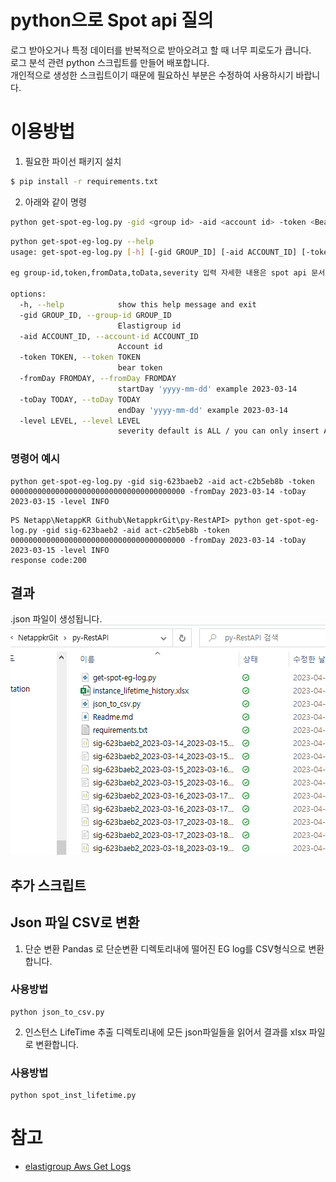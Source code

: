# python으로 Spot api 질의
로그 받아오거나 특정 데이터를 반복적으로 받아오려고 할 때 너무 피로도가 큽니다.</br>
로그 분석 관련 python 스크립트를 만들어 배포합니다.</br>
개인적으로 생성한 스크립트이기 때문에 필요하신 부분은 수정하여 사용하시기 바랍니다.</br>

# 이용방법
1. 필요한 파이선 패키지 설치

```bash
$ pip install -r requirements.txt
```

2. 아래와 같이 명령
```bash
python get-spot-eg-log.py -gid <group id> -aid <account id> -token <Bear token> -fromDay <%Y-%m-%d> -toDay %Y-%m-%d -level ALL
```

```bash
python get-spot-eg-log.py --help
usage: get-spot-eg-log.py [-h] [-gid GROUP_ID] [-aid ACCOUNT_ID] [-token TOKEN] [-fromDay FROMDAY] [-toDay TODAY] [-level LEVEL]

eg group-id,token,fromData,toData,severity 입력 자세한 내용은 spot api 문서에 eg 로그 조회 참조

options:
  -h, --help            show this help message and exit
  -gid GROUP_ID, --group-id GROUP_ID
                        Elastigroup id
  -aid ACCOUNT_ID, --account-id ACCOUNT_ID
                        Account id
  -token TOKEN, --token TOKEN
                        bear token
  -fromDay FROMDAY, --fromDay FROMDAY
                        startDay 'yyyy-mm-dd' example 2023-03-14
  -toDay TODAY, --toDay TODAY
                        endDay 'yyyy-mm-dd' example 2023-03-14
  -level LEVEL, --level LEVEL
                        severity default is ALL / you can only insert ALl,INFO,DEBUG,ERROR
```
### 명령어 예시
```
python get-spot-eg-log.py -gid sig-623baeb2 -aid act-c2b5eb8b -token 000000000000000000000000000000000000000 -fromDay 2023-03-14 -toDay 2023-03-15 -level INFO
```
```
PS Netapp\NetappKR Github\NetappkrGit\py-RestAPI> python get-spot-eg-log.py -gid sig-623baeb2 -aid act-c2b5eb8b -token 000000000000000000000000000000000000000 -fromDay 2023-03-14 -toDay 2023-03-15 -level INFO
response code:200
```

## 결과
<egid>_<fromDay>_<toDay>.json 파일이 생성됩니다. </br>
![example](./Images/example.png)

## 추가 스크립트 
## Json 파일 CSV로 변환

1. 단순 변환
Pandas 로 단순변환
디렉토리내에 떨어진 EG log를 CSV형식으로 변환합니다.

### 사용방법
```
python json_to_csv.py
```

2. 인스턴스 LifeTime 추출
디렉토리내에 모든 json파일들을 읽어서 결과를 xlsx 파일로 변환합니다.

### 사용방법
```
python spot_inst_lifetime.py
```

# 참고
- [elastigroup Aws Get Logs](https://docs.spot.io/api/#tag/Elastigroup-AWS/operation/elastigroupAwsGetLogs )
